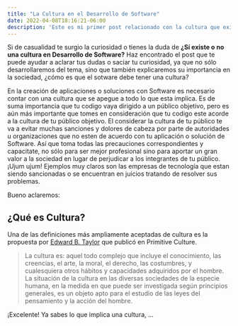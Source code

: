 ```yaml
---
title: "La Cultura en el Desarrollo de Software"
date: 2022-04-08T18:16:21-06:00
description: 'Este es mi primer post relacionado con la cultura que existe en Desarrollo Web y como esta influye en la sociedad. Al igaul que desarrolaremos la cultura en tu comunidad y como esta debe ser tomadas en cuenta por las aplicaciones y soluciones propuestas u ofresidas como servicio por parte de Empresas en Desarrollo de Software'
---
```


Si de casualidad te surgio la curiosidad o tienes la duda de **¿Sí existe o no una cultura en Desarrollo de Software?** 
Haz encontrado el post que te puede ayudar a aclarar tus dudas o saciar tu curiosidad, ya que no sólo desarrollaremos del tema, sino que también explicaremos su importancia en la sociedad, ¿cómo es que el sotware debe tener una cultura? 

En la creación de aplicaciones o soluciones con Software es necesario contar con una cultura que se apegue a todo lo que esta implica. Es de suma importancia que tu codigo vaya dirigido a un público objetivo, pero es aún más importante que tomes en consideración que tu codigo este acorde a la cultura de tu público objetivo. El considerar la cultura de tu público te va a evitar muchas sanciones y dolores de cabeza por parte de autoridades u organizaciones que no esten de acuerdo con tu aplicación o solución de Software. Así que toma todas las precauciones correspondientes y capacitate, no sólo para ser mejor profesional sino para aportar un gran valor a la sociedad en lugar de perjudicar a los integrantes de tu público. ¡Ujum ujum! Ejemplos muy claros son las empresas de tecnología que estan siendo sancionadas o se encuentran en juicios tratando de resolver sus problemas.
 
Bueno aclaremos:
## ¿Qué es Cultura?
Una de las definiciones más ampliamente aceptadas de cultura es la propuesta por [Edward B. Taylor](https://es.wikipedia.org/wiki/Edward_Burnett_Tylor) que publicó en Primitive Culture.
  > La cultura es: aquel todo complejo que incluye el conocimiento, las creencias, el arte, la moral, el derecho, las costumbres, y cualesquiera otros hábitos y capacidades adquiridos por el hombre. La situación de la cultura en las diversas sociedades de la especie humana, en la medida en que puede ser investigada según principios generales, es un objeto apto para el estudio de las leyes del pensamiento y la acción del hombre.

¡Excelente! Ya sabes lo que implica una cultura, ...
